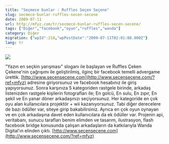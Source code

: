 ```yaml
---
title: "Seçmece bunlar : Ruffles Seçen Seçene"
slug: secmece-bunlar-ruffles-secen-secene
date: 2009-07-11
url: http://mfyz.com/tr/secmece-bunlar-ruffles-secen-secene/
tags: ["Diğer","facebook","oyun","ruffles","wanda"]
category: Diğer
migration: {"wpId":218,"wpPostDate":"2009-07-11T02:01:08.000Z"}
lang: tr
---
```


![](/images/archive/tr/2009/07/secensecene.jpg)

"Yazın en seçkin yarışması" sloganı ile başlayan ve Ruffles Çeken Çekene'nin çağrışımı ile geliştirilmiş, ilginç bir facebook temelli advergame ürettik. [http://www.secensecene.com](http://www.secensecene.com/?ref=mfyz) adresine giriyorsunuz ve facebook hesabınız ile giriş yapıyorsunuz. Sonra karşınıza 5 kategoriden rastgele birinde, arkadaş listenizden rastgele kişilerin fotografları ile; En golcü, En sulu, En zıpır, En şekil ve En yanar döner arkadaşınızı seçiyorsunuz. Her kategoride en çok oyu alan kullanıcılara projektör + wii kazanıyorsunuz. Tabi diğer derecelere de bazı ödüller var, siteye girip bakabilirsiniz. Ayrıca en çok oyun oynayan ve en çok arkadaşına davet eden kullanıcılara da ek ödüller var. Projenin api, veritabanı, sunucu tarafları benim elimden ve tasarım, ilustrasyon, flash facebook bridge konusunda çalışan arkadaşların da katkılarıyla Wanda Digital'ın elinden çıktı. [http://www.secensecene.com](http://www.secensecene.com/?ref=mfyz)